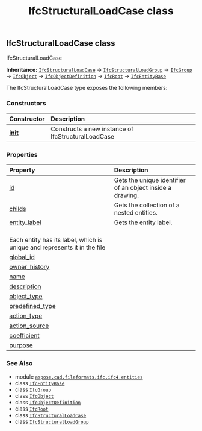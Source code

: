 ﻿---
title: IfcStructuralLoadCase class
second_title: Aspose.CAD for Python via .NET API References
description: 
type: docs
weight: 6410
url: /python-net/aspose.cad.fileformats.ifc.ifc4.entities/ifcstructuralloadcase/
is_root: false
---

## IfcStructuralLoadCase class

IfcStructuralLoadCase



**Inheritance:** [`IfcStructuralLoadCase`](/cad/python-net/aspose.cad.fileformats.ifc.ifc4.entities/ifcstructuralloadcase) → 
[`IfcStructuralLoadGroup`](/cad/python-net/aspose.cad.fileformats.ifc.ifc4.entities/ifcstructuralloadgroup) → 
[`IfcGroup`](/cad/python-net/aspose.cad.fileformats.ifc.ifc4.entities/ifcgroup) → 
[`IfcObject`](/cad/python-net/aspose.cad.fileformats.ifc.ifc4.entities/ifcobject) → 
[`IfcObjectDefinition`](/cad/python-net/aspose.cad.fileformats.ifc.ifc4.entities/ifcobjectdefinition) → 
[`IfcRoot`](/cad/python-net/aspose.cad.fileformats.ifc.ifc4.entities/ifcroot) → 
[`IfcEntityBase`](/cad/python-net/aspose.cad.fileformats.ifc/ifcentitybase)



The IfcStructuralLoadCase type exposes the following members:

### Constructors
| Constructor | Description |
| :- | :- |
| [__init__](/cad/python-net/aspose.cad.fileformats.ifc.ifc4.entities/ifcstructuralloadcase/__init__/#) | Constructs a new instance of IfcStructuralLoadCase |


### Properties
| Property | Description |
| :- | :- |
| [id](/cad/python-net/aspose.cad.fileformats.ifc.ifc4.entities/ifcstructuralloadcase/id) | Gets the unique identifier of an object inside a drawing. |
| [childs](/cad/python-net/aspose.cad.fileformats.ifc.ifc4.entities/ifcstructuralloadcase/childs) | Gets the collection of a nested entities. |
| [entity_label](/cad/python-net/aspose.cad.fileformats.ifc.ifc4.entities/ifcstructuralloadcase/entity_label) | Gets the entity label.<br/>Each entity has its label, which is unique and represents it in the file |
| [global_id](/cad/python-net/aspose.cad.fileformats.ifc.ifc4.entities/ifcstructuralloadcase/global_id) |  |
| [owner_history](/cad/python-net/aspose.cad.fileformats.ifc.ifc4.entities/ifcstructuralloadcase/owner_history) |  |
| [name](/cad/python-net/aspose.cad.fileformats.ifc.ifc4.entities/ifcstructuralloadcase/name) |  |
| [description](/cad/python-net/aspose.cad.fileformats.ifc.ifc4.entities/ifcstructuralloadcase/description) |  |
| [object_type](/cad/python-net/aspose.cad.fileformats.ifc.ifc4.entities/ifcstructuralloadcase/object_type) |  |
| [predefined_type](/cad/python-net/aspose.cad.fileformats.ifc.ifc4.entities/ifcstructuralloadcase/predefined_type) |  |
| [action_type](/cad/python-net/aspose.cad.fileformats.ifc.ifc4.entities/ifcstructuralloadcase/action_type) |  |
| [action_source](/cad/python-net/aspose.cad.fileformats.ifc.ifc4.entities/ifcstructuralloadcase/action_source) |  |
| [coefficient](/cad/python-net/aspose.cad.fileformats.ifc.ifc4.entities/ifcstructuralloadcase/coefficient) |  |
| [purpose](/cad/python-net/aspose.cad.fileformats.ifc.ifc4.entities/ifcstructuralloadcase/purpose) |  |



### See Also
* module [`aspose.cad.fileformats.ifc.ifc4.entities`](..)
* class [`IfcEntityBase`](/cad/python-net/aspose.cad.fileformats.ifc/ifcentitybase)
* class [`IfcGroup`](/cad/python-net/aspose.cad.fileformats.ifc.ifc4.entities/ifcgroup)
* class [`IfcObject`](/cad/python-net/aspose.cad.fileformats.ifc.ifc4.entities/ifcobject)
* class [`IfcObjectDefinition`](/cad/python-net/aspose.cad.fileformats.ifc.ifc4.entities/ifcobjectdefinition)
* class [`IfcRoot`](/cad/python-net/aspose.cad.fileformats.ifc.ifc4.entities/ifcroot)
* class [`IfcStructuralLoadCase`](/cad/python-net/aspose.cad.fileformats.ifc.ifc4.entities/ifcstructuralloadcase)
* class [`IfcStructuralLoadGroup`](/cad/python-net/aspose.cad.fileformats.ifc.ifc4.entities/ifcstructuralloadgroup)
